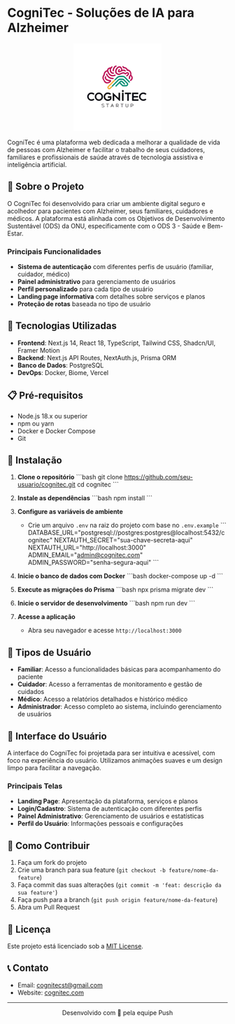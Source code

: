 # CogniTec - Soluções de IA para Alzheimer

<p align="center">
  <img src="/public/assets/img/logo.png" alt="CogniTec Logo" width="200" />
</p>

CogniTec é uma plataforma web dedicada a melhorar a qualidade de vida de pessoas com Alzheimer e facilitar o trabalho de seus cuidadores, familiares e profissionais de saúde através de tecnologia assistiva e inteligência artificial.

## 🧠 Sobre o Projeto

O CogniTec foi desenvolvido para criar um ambiente digital seguro e acolhedor para pacientes com Alzheimer, seus familiares, cuidadores e médicos. A plataforma está alinhada com os Objetivos de Desenvolvimento Sustentável (ODS) da ONU, especificamente com o ODS 3 - Saúde e Bem-Estar.

### Principais Funcionalidades

- **Sistema de autenticação** com diferentes perfis de usuário (familiar, cuidador, médico)
- **Painel administrativo** para gerenciamento de usuários
- **Perfil personalizado** para cada tipo de usuário
- **Landing page informativa** com detalhes sobre serviços e planos
- **Proteção de rotas** baseada no tipo de usuário

## 🚀 Tecnologias Utilizadas

- **Frontend**: Next.js 14, React 18, TypeScript, Tailwind CSS, Shadcn/UI, Framer Motion
- **Backend**: Next.js API Routes, NextAuth.js, Prisma ORM
- **Banco de Dados**: PostgreSQL
- **DevOps**: Docker, Biome, Vercel

## 📋 Pré-requisitos

- Node.js 18.x ou superior
- npm ou yarn
- Docker e Docker Compose
- Git

## 🔧 Instalação

1. **Clone o repositório**
   \`\`\`bash
   git clone https://github.com/seu-usuario/cognitec.git
   cd cognitec
   \`\`\`

2. **Instale as dependências**
   \`\`\`bash
   npm install
   \`\`\`

3. **Configure as variáveis de ambiente**

   - Crie um arquivo `.env` na raiz do projeto com base no `.env.example`
     \`\`\`
     DATABASE_URL="postgresql://postgres:postgres@localhost:5432/cognitec"
     NEXTAUTH_SECRET="sua-chave-secreta-aqui"
     NEXTAUTH_URL="http://localhost:3000"
     ADMIN_EMAIL="admin@cognitec.com"
     ADMIN_PASSWORD="senha-segura-aqui"
     \`\`\`

4. **Inicie o banco de dados com Docker**
   \`\`\`bash
   docker-compose up -d
   \`\`\`

5. **Execute as migrações do Prisma**
   \`\`\`bash
   npx prisma migrate dev
   \`\`\`

6. **Inicie o servidor de desenvolvimento**
   \`\`\`bash
   npm run dev
   \`\`\`

7. **Acesse a aplicação**
   - Abra seu navegador e acesse `http://localhost:3000`

## 👥 Tipos de Usuário

- **Familiar**: Acesso a funcionalidades básicas para acompanhamento do paciente
- **Cuidador**: Acesso a ferramentas de monitoramento e gestão de cuidados
- **Médico**: Acesso a relatórios detalhados e histórico médico
- **Administrador**: Acesso completo ao sistema, incluindo gerenciamento de usuários

## 📱 Interface do Usuário

A interface do CogniTec foi projetada para ser intuitiva e acessível, com foco na experiência do usuário. Utilizamos animações suaves e um design limpo para facilitar a navegação.

### Principais Telas

- **Landing Page**: Apresentação da plataforma, serviços e planos
- **Login/Cadastro**: Sistema de autenticação com diferentes perfis
- **Painel Administrativo**: Gerenciamento de usuários e estatísticas
- **Perfil do Usuário**: Informações pessoais e configurações

## 🤝 Como Contribuir

1. Faça um fork do projeto
2. Crie uma branch para sua feature (`git checkout -b feature/nome-da-feature`)
3. Faça commit das suas alterações (`git commit -m 'feat: descrição da sua feature'`)
4. Faça push para a branch (`git push origin feature/nome-da-feature`)
5. Abra um Pull Request

## 📄 Licença

Este projeto está licenciado sob a [MIT License](LICENSE).

## 📞 Contato

- Email: cognitecst@gmail.com
- Website: [cognitec.com](https://cognitec.vercel.app/)

---

<p align="center">
  Desenvolvido com 💚 pela equipe Push
